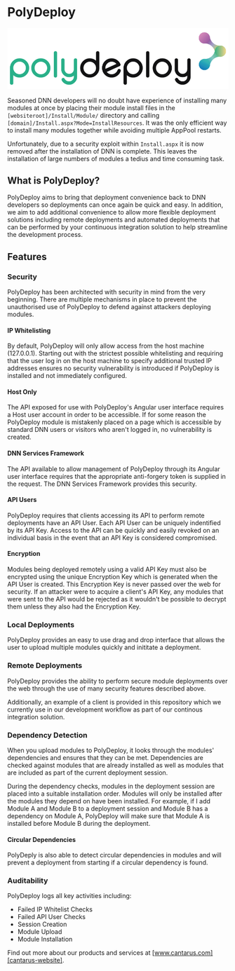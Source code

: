 # PolyDeploy

![PolyDeploy][polydeploy-logo]

Seasoned DNN developers will no doubt have experience of installing many modules at once by placing their module install files in the `[websiteroot]/Install/Module/` directory and calling `[domain]/Install.aspx?Mode=InstallResources`. It was the only efficient way to install many modules together while avoiding multiple AppPool restarts.

Unfortunately, due to a security exploit within `Install.aspx` it is now removed after the installation of DNN is complete. This leaves the installation of large numbers of modules a tedius and time consuming task.

## What is PolyDeploy?
PolyDeploy aims to bring that deployment convenience back to DNN developers so deployments can once again be quick and easy. In addition, we aim to add additional convenience to allow more flexible deployment solutions including remote deployments and automated deployments that can be performed by your continuous integration solution to help streamline the development process.

## Features

### Security
PolyDeploy has been architected with security in mind from the very beginning. There are multiple mechanisms in place to prevent the unauthorised use of PolyDeploy to defend against attackers deploying modules.

#### IP Whitelisting
By default, PolyDeploy will only allow access from the host machine (127.0.0.1). Starting out with the strictest possible whitelisting and requiring that the user log in on the host machine to specify additional trusted IP addresses ensures no security vulnerability is introduced if PolyDeploy is installed and not immediately configured.

#### Host Only
The API exposed for use with PolyDeploy's Angular user interface requires a Host user account in order to be accessible. If for some reason the PolyDeploy module is mistakenly placed on a page which is accessible by standard DNN users or visitors who aren't logged in, no vulnerability is created.

#### DNN Services Framework
The API available to allow management of PolyDeploy through its Angular user interface requires that the appropriate anti-forgery token is supplied in the request. The DNN Services Framework provides this security.

#### API Users
PolyDeploy requires that clients accessing its API to perform remote deployments have an API User. Each API User can be uniquely indentified by its API Key. Access to the API can be quickly and easily revoked on an individual basis in the event that an API Key is considered compromised.

#### Encryption
Modules being deployed remotely using a valid API Key must also be encrypted using the unique Encryption Key which is generated when the API User is created. This Encryption Key is never passed over the web for security. If an attacker were to acquire a client's API Key, any modules that were sent to the API would be rejected as it wouldn't be possible to decrypt them unless they also had the Encryption Key.

### Local Deployments
PolyDeploy provides an easy to use drag and drop interface that allows the user to upload multiple modules quickly and inititate a deployment.

### Remote Deployments
PolyDeploy provides the ability to perform secure module deployments over the web through the use of many security features described above.

Additionally, an example of a client is provided in this repository which we currently use in our development workflow as part of our continous integration solution.

### Dependency Detection
When you upload modules to PolyDeploy, it looks through the modules' dependencies and ensures that they can be met. Dependencies are checked against modules that are already installed as well as modules that are included as part of the current deployment session.

During the dependency checks, modules in the deployment session are placed into a suitable installation order. Modules will only be installed after the modules they depend on have been installed. For example, if I add Module A and Module B to a deployment session and Module B has a dependency on Module A, PolyDeploy will make sure that Module A is installed before Module B during the deployment.

#### Circular Dependencies
PolyDeply is also able to detect circular dependencies in modules and will prevent a deployment from starting if a circular dependency is found.

### Auditability
PolyDeploy logs all key activities including:
  - Failed IP Whitelist Checks
  - Failed API User Checks
  - Session Creation
  - Module Upload
  - Module Installation

Find out more about our products and services at [www.cantarus.com][cantarus-website].

[cantarus-website]: https://www.cantarus.com
[polydeploy-logo]: docs/img/polydeploy-logo-full.png
